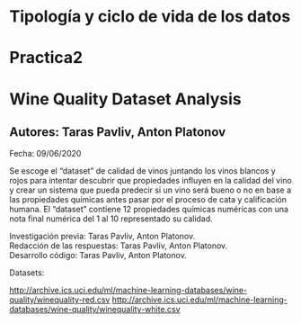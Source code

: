 #  Tipología y ciclo de vida de los datos  

#  Practica2

# Wine Quality Dataset Analysis 


## Autores: Taras Pavliv, Anton Platonov

Fecha: 09/06/2020


Se escoge el “dataset” de calidad de vinos juntando los vinos blancos y rojos para intentar descubrir que propiedades influyen en la calidad del vino y crear un sistema que pueda predecir si un vino será bueno o no en base a las propiedades químicas antes pasar por el proceso de cata y calificación humana. El “dataset” contiene 12 propiedades químicas numéricas con una nota final numérica del 1 al 10 representado su calidad. 



Investigación previa: Taras Pavliv, Anton Platonov.  
Redacción de las respuestas: Taras Pavliv, Anton Platonov.  
Desarrollo código: Taras Pavliv, Anton Platonov.  



Datasets:

http://archive.ics.uci.edu/ml/machine-learning-databases/wine-quality/winequality-red.csv 
http://archive.ics.uci.edu/ml/machine-learning-databases/wine-quality/winequality-white.csv





